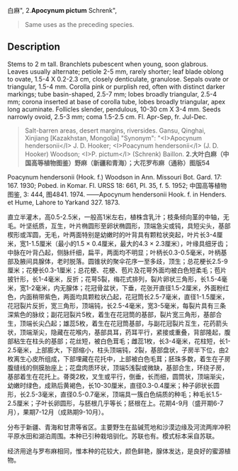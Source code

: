 白麻",
2.**Apocynum pictum** Schrenk",

> Same uses as the preceding species.

## Description
Stems to 2 m tall. Branchlets pubescent when young, soon glabrous. Leaves usually alternate; petiole 2-5 mm, rarely shorter; leaf blade oblong to ovate, 1.5-4 X 0.2-2.3 cm, closely denticulate, granulose. Sepals ovate or triangular, 1.5-4 mm. Corolla pink or purplish red, often with distinct darker markings; tube basin-shaped, 2.5-7 mm; lobes broadly triangular, 2.5-4 mm; corona inserted at base of corolla tube, lobes broadly triangular, apex long acuminate. Follicles slender, pendulous, 10-30 cm X 3-4 mm. Seeds narrowly ovoid, 2.5-3 mm; coma 1.5-2.5 cm. Fl. Apr-Sep, fr. Jul-Dec.

> Salt-barren areas, desert margins, riversides. Gansu, Qinghai, Xinjiang [Kazakhstan, Mongolia]
  "Synonym": "&lt;I&gt;Apocynum hendersonii&lt;/I&gt; J. D. Hooker; &lt;I&gt;Poacynum hendersonii&lt;/I&gt; (J. D. Hooker) Woodson; &lt;I&gt;P. pictum&lt;/I&gt; (Schrenk) Baillon.
**2.大叶白麻（中国高等植物图鉴）野麻（新疆和青海）；大花罗布麻（通称）图版54**

Poacynum hendersonii (Hook. f.) Woodson in Ann. Missouri Bot. Gard. 17: 167. 1930; Pobed. in Komar. Fl. URSS 18: 661, Pl. 35, f. 5. 1952; 中国高等植物图鉴, 3: 444, 图4841. 1974. ——Apocynum hendersonii Hook. f. in Henders. et Hume, Lahore to Yarkand 327. 1873.

直立半灌木，高0.5-2.5米，一般高1米左右，植株含乳汁；枝条倾向茎的中轴，无毛。叶坚纸质，互生，叶片椭圆形至卵状椭圆形，顶端急尖或钝，具短尖头，基部楔形或浑圆，无毛，叶两面特别是幼嫩时的叶背具有颗粒状突起，叶片长3-4厘米，宽1-1.5厘米（最小的1.5 × 0.4厘米，最大的4.3 × 2.3厘米），叶缘具细牙齿；中脉在叶背凸起，侧脉纤细，扁平，两面均不明显；叶柄长0.3-0.5毫米，叶柄基部及腋间具腺体，老时脱落。圆锥状的聚伞花序一至多歧，顶生；总花梗长2.5-9厘米；花梗长0.3-1厘米；总花梗、花梗、苞片及花萼外面均被白色短柔毛；苞片披针形，长1-4毫米，反折；花萼5裂，梅花式排列，裂片卵状三角形，长1.5-4毫米，宽1-2毫米，内无腺体；花冠骨盆状，下垂，花张开直径1.5-2厘米，外面粉红色，内面稍带紫色，两面均具颗粒状凸起，花冠筒长2.5-7毫米，直径1-1.5厘米，花冠裂片反折，宽三角形，顶端钝，长2.5-4毫米，宽3-5毫米，每裂片具有三条深紫色的脉纹；副花冠裂片5枚，着生在花冠筒的基部，裂片宽三角形，基部合生，顶端长尖凸起；雄蕊5枚，着生在花冠筒基部，与副花冠裂片互生，花药箭头状，顶端渐尖，隐藏在花喉内，基部具耳，药耳平行，紧接或重叠，背部隆起，腹部粘生在柱头的基部；花丝短，被白色茸毛；雌蕊1枚，长3-4毫米，花柱短，长1-2.5毫米，上部膨大，下部缩小，柱头顶端钝，2裂，基部盘状，子房半下位，由2枚离生心皮所组成，下部埋藏在花托中，上部被白色毛茸；胚珠多数，着生在子房腹缝线的侧膜胎座上；花盘肉质环状，顶端5浅裂或微缺，基部合生，环绕子房，基部着生在花托上。蓇葖2枚，叉生或平行，倒垂，长而细，圆筒状，顶端渐尖，幼嫩时绿色，成熟后黄褐色，长10-30厘米，直径0.3-0.4厘米；种子卵状长圆形，长2.5-3毫米，直径0.5-0.7毫米，顶端具一簇白色绢质的种毛；种毛长1.5-2.5厘米；子叶长卵圆形，与胚根几乎等长；胚根在上。花期4-9月（盛开期6-7月），果期7-12月（成熟期9-10月）。

分布于新疆、青海和甘肃等省区。主要野生在盐碱荒地和沙漠边缘及河流两岸冲积平原水田和湖泊周围。本种已引种栽培驯化。苏联也有。模式标本采自苏联。

经济用途与罗布麻相同，惟本种的花较大，颜色鲜艳，腺体发达，是良好的蜜源植物。
